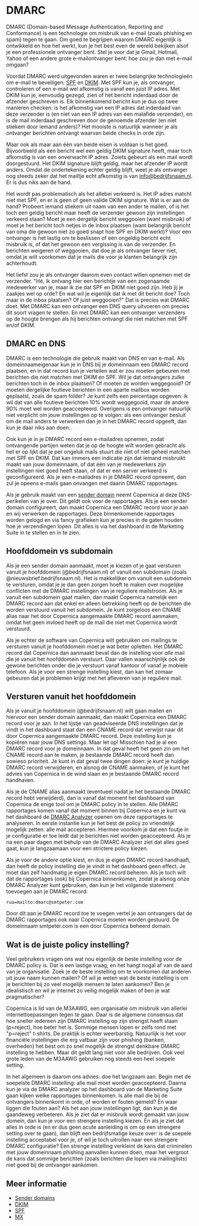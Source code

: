 # DMARC

DMARC (Domain-based Message Authentication, Reporting and Conformance) is een
technologie om misbruik van e-mail (zoals phishing en spam) tegen te gaan. Om 
goed te begrijpen waarom DMARC eigenlijk is ontwikkeld en hoe het werkt, kun je 
het best even de wereld bekijken alsof je een professionele ontvanger bent. Stel 
je voor dat je Gmail, Hotmail, Yahoo of een andere grote e-mailontvanger bent: 
hoe zou je dan met e-mail omgaan?

Voordat DMARC werd uitgevonden waren er twee belangrijke technologieën om e-mail
te beveiligen: [SPF](spf) en [DKIM](dkim). Met SPF kun je, als ontvanger, 
controleren of een e-mail wel afkomstig is vanaf een juist IP adres. Met DKIM kun
je, eenvoudig gezegd, zien of het bericht inderdaad door de afzender geschreven is. 
Elk binnenkomend bericht kun je dus op twee manieren checken: is het afkomstig 
van een IP adres dat inderdaad van deze verzender is (en niet van een IP adres van 
een malafide verzender), en is de mail inderdaad geschreven door de genoemde 
afzender (en niet stiekem door iemand anders)? Het mooiste is natuurlijk 
wanneer je als ontvanger berichten ontvangt waarvan beide checks in orde zijn.

Maar ook als maar aan één van beide eisen is voldaan is het goed. Bijvoorbeeld
als een bericht wel een geldig DKIM signature heeft, maar toch afkomstig is van
een onverwacht IP adres. Zoiets gebeurt als een mail wordt doorgestuurd. Het DKIM
signature blijft geldig, maar het afzender IP wordt anders. Omdat de ondertekening
echter geldig blijft, weet je als ontvanger nog steeds zeker dat het mailtje echt
afkomstig is van info@bedrijfsnaam.nl. Er is dus niks aan de hand.

Het wordt pas problematisch als het allebei verkeerd is. Het IP adres matcht
niet met SPF, en er is geen of geen valide DKIM signature. Wat is er aan de hand?
Probeert iemand stiekem uit naam van een ander te mailen, of is het
toch een geldig bericht maar heeft de verzender gewoon zijn instellingen verkeerd
staan? Moet je een dergelijk bericht weggooien (want misbruik) of moet je het
bericht toch netjes in de inbox plaatsen (want belangrijk bericht van oma die
gewoon niet zo goed snapt hoe SPF en DKIM werkt)? Voor een ontvanger is het
lastig om te beslissen of een ongeldig bericht echt misbruik is, of dat het gewoon
een vergissing is van de verzender. En berichten weigeren of weggooien, dat doe je 
als ontvanger liever niet, omdat je wilt voorkomen dat je mails die voor je klanten
belangrijk zijn achterhoudt.

Het liefst zou je als ontvanger daarom even contact willen opnemen met de verzender.
"Hé, ik ontvang hier een berichtje van een zogenaamde medewerker van je, maar ik 
zie dat SPF en DKIM niet goed zijn. Heb jij je zaakjes wel op orde? En wat wil 
je eigenlijk dat ik met dit bericht doe? Toch maar in de inbox plaatsen? Of 
juist weggooien?" Dat is precies wat DMARC doet. Met DMARC kan een ontvanger een 
DNS query uitvoeren om precies dit soort vragen te stellen. En met DMARC kan een
ontvanger verzenders op de hoogte brengen als hij berichten ontvangt die niet
matchen met SPF en/of DKIM.


## DMARC en DNS

DMARC is een technologie die gebruik maakt van DNS en van e-mail. Als domeinnaameigenaar
kun je in DNS bij je domeinnaam een DMARC record plaatsen, en in dat record kun 
je vertellen wat er zou moeten gebeuren met berichten die niet matchen met DKIM en SPF.
Wil je dat ontvangers zulke berichten toch in de inbox plaatsen? Of moeten ze worden
weggegooid? Of moeten dergelijke foutieve berichten in een aparte mailbox worden
geplaatst, zoals de spam folder? Je kunt zelfs een percentage opgeven: ik wil dat
van alle foutieve berichten 10% wordt weggegooid, maar de andere 90% moet wel
worden geaccepteerd. Overigens is een ontvanger natuurlijk niet verplicht om jouw 
instellingen op te volgen: als een ontvanger besluit om de mail anders
te verwerken dan je in het DMARC record opgeeft, dan kun je daar niks aan doen.

Ook kun je in je DMARC record een e-mailadres opnemen, zodat ontvangende partijen
weten dat je op de hoogte wilt worden gebracht als het er op lijkt dat je per 
ongeluk mails stuurt die niet of niet geheel matchen met SPF en DKIM. Dat kan 
immers een indicatie zijn dat iemand misbruikt maakt van jouw domeinnaam, of dat 
één van je medewerkers zijn instellingen niet goed heeft staan, of dat er een 
server verkeerd is geconfigureerd. Als je een e-mailadres in je DMARC record 
opneemt, dan zul je opeens e-mails gaan onvangen met daarin DMARC rapportages.

Als je gebruik maakt van een [sender domain](sender-domains) neemt Copernica al
deze DNS-perikelen van je over. Dit geldt ook voor de rapportages. Als je een 
sender domain configureert, dan maakt Copernica een DMARC record voor je aan en
wij verwerken de rapportages. Deze binnenkomende rapportages worden gelogd en 
via fancy grafieken kun je precies in de gaten houden hoe je verzendingen lopen. 
Dit alles is via het dashboard in de Marketing Suite in te stellen en in te zien.


## Hoofddomein vs subdomain

Als je een sender domain aanmaakt, moet je kiezen of je gaat versturen vanuit
je hoofddomein (@bedrijfsnaam.nl) of vanuit een subdomain (zoals 
@nieuwsbrief.bedrijfsnaam.nl). Het is makkelijker om vanuit een subdomein te 
versturen, omdat je je dan geen zorgen hoeft te maken over mogelijke conflicten 
met de DMARC instellingen van je reguliere mailstroom. Als je vanuit een subdomein 
gaat mailen, dan maakt Copernica namelijk een DMARC record aan dat enkel en alleen
betrekking heeft op de berichten die worden verstuurd vanuit het subdomein. Je 
kunt zorgeloos een CNAME alias naar het door Copernica aangemaakte DMARC record 
aanmaken, omdat het geen invloed heeft op de mail die niet met Copernica
wordt verstuurd.

Als je echter de software van Copernica wilt gebruiken om mailings te versturen 
vanuit je hoofddomein moet je wat beter opletten. Het DMARC record dat Copernica
dan aanmaakt bevat dan de instelling voor *alle* mail die je vanuit het hoofddomein
verstuurt. Daar vallen waarschijnlijk ook de gewone berichten onder die je verstuurt
vanaf kantoor of vanaf je mobiele telefoon. Als je voor een strenge instelling
kiest, dan kan het zomaar gebeuren dat je problemen krijgt met het afleveren van
je reguliere mail.


## Versturen vanuit het hoofddomein

Als je vanuit je hoofddomein (@bedrijfsnaam.nl) wilt gaan mailen en hiervoor
een sender domain aanmaakt, dan maakt Copernica een DMARC record voor je aan.
In het lijstje van geadviseerde DNS instellingen dat je vindt in het dashboard
staat dan een CNAME record dat verwijst naar dit door Copernica aangemaakte DMARC 
record. Deze instelling kun je kopiëren naar jouw DNS settings. Maar let op! 
Misschien had je al een DMARC record voor je domeinnaam. In dat geval heeft het
geen zin om het CNAME record aan te maken, je bestaande DMARC record heeft dan 
sowieso prioriteit. Je kunt in dat geval twee dingen doen: je kunt je huidige 
DMARC record verwijderen, en alsnog de CNAME aanmaken, of je kunt het advies van 
Copernica in de wind slaan en je bestaande DMARC record handhaven.

Als je de CNAME alias aanmaakt (eventueel nadat je het bestaande DMARC record
hebt verwijderd), dan is vanaf dat moment het dashboard van Copernica de enige
tool om je DMARC policy in te stellen. Alle DMARC rapportages komen vanaf dat 
moment binnen bij Copernica en je kunt via het dashboard de [DMARC Analyzer](DMARC-Analyzer)
openen om deze rapportages te analyseren. In eerste instantie kun je het best
de policy zo vriendelijk mogelijk zetten: alle mail accepteren. Hiermee voorkom
je dat een foutje in je configuratie er toe leidt dat je berichten niet worden
geaccepteerd. Als je na een paar dagen met behulp van de DMARC Analyzer ziet
dat alles goed gaat, kun je langzaamaan voor een strictere policy kiezen.

Als je voor de andere optie kiest, en dus je eigen DMARC record handhaaft, dan 
heeft de policy instelling die je vindt in het dashboard geen effect. Je moet 
dan zelf handmatig je eigen DMARC record beheren. Als je toch wilt dat de rapportages
(ook) bij Copernica binnenkomen, zodat je alsnog onze DMARC Analyzer kunt
gebruiken, dan kun je het volgende statement toevoegen aan je DMARC record:

    rua=mailto:dmarc@smtpeter.com
    
Door dit aan je DMARC record toe te voegen vertel je aan ontvangers dat de DMARC
rapportages ook naar Copernica moeten worden gestuurd. De domeinnaam smtpeter.com
is een door Copernica beheerd domain.


## Wat is de juiste policy instelling?

Veel gebruikers vragen ons wat nou eigenlijk de beste instelling voor de DMARC
policy is. Dat is een lastige vraag, en het hangt nogal af van de aard van je 
organisatie. Zoek je de beste instelling om te voorkomen dat anderen uit jouw 
naam kunnen mailen? Of wil je weten wat de beste instelling is om je berichten 
bij zo veel mogelijk mensen te laten aankomen? Ben je idealistisch en wil je 
internet zo veilig mogelijk maken of ben je wat pragmatischer? 

Copernica is lid van de M3AAWG, een organisatie om misbruik van allerlei 
internettoepassingen tegen te gaan. Daar is de algemene consensus dat hoe sneller 
iedereen zijn DMARC instelling op zijn strengst heeft staan (p=reject), hoe beter 
het is. Sommige mensen lopen er zelfs rond met "p=reject" t-shirts. De praktijk
is echter weerbarstig. Natuurlijk is het voor financiële instellingen die erg 
vatbaar zijn voor phishing (banken, overheden) het best om zo snel mogelijk de 
strengst denkbare DMARC instelling te hebben. Maar dit geldt lang niet voor alle 
bedrijven. Ook veel grote leden van de M3AAWG gebruiken nog steeds een heel 
soepele setting.

In het algemeen is daarom ons advies: doe het langzaam aan. Begin met de soepelste
DMARC instelling: alle mail moet worden geaccepteerd. Daarna kun je via de DMARC
analyzer op het dashboard van de Marketing Suite gaan kijken welke rapportages 
binnenkomen. Is alle mail die bij de ontvangers binnenkomt in orde, of worden er 
fouten gemeld? En waar liggen die fouten aan? Als het aan jouw instellingen ligt,
dan kun je die gaandeweg verbeteren. Als je ziet dat er misbruik wordt gemaakt 
van jouw domein, dan kun je voor een strengere instelling kiezen. En als je ziet
dat alles in orde is (en er dus geen acute aanleiding is om op een strengere 
setting over te gaan), dan blijft een bedrijfsmatige keuze over: is de soepele
instelling acceptabel voor je, of wil je toch uitrollen naar een strengere 
DMARC configuratie? Een strenge instelling verkleint de kans dat criminelen
met jouw domeinnaam phishing aanvallen kunnen doen, maar het vergroot de kans
dat sommige berichten (zoals berichten die lopen via mailinglists) niet goed bij
de ontvanger aankomen.

## Meer informatie

* [Sender domains](./sender-domains)
* [DKIM](./dkim)
* [SPF](./spf)
* [MX](./mx)

